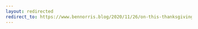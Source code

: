 ```yaml
---
layout: redirected
redirect_to: https://www.bennorris.blog/2020/11/26/on-this-thanksgiving.html
---
```


